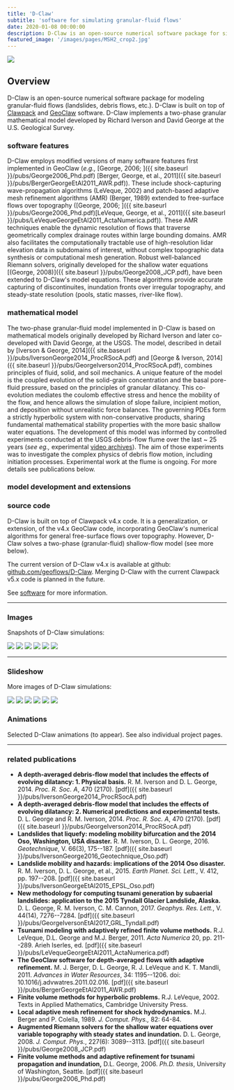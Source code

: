 ```yaml
---
title: 'D-Claw'
subtitle: 'software for simulating granular-fluid flows'
date: 2020-01-08 00:00:00
description: D-Claw is an open-source numerical software package for simulating granular-fluid flows, such as landslides, debris flows, and lahars.
featured_image: '/images/pages/MSH2_crop2.jpg'
---
```


![](/images/projects/dclaw/misc/Rainier_frame00015.png)

## Overview

D-Claw is an open-source numerical software package for modeling granular-fluid flows (landslides, debris flows, etc.). D-Claw is built on top of [Clawpack](www.clawpack.org) and [GeoClaw](www.geoclaw.org) software. D-Claw implements a two-phase granular mathematical model developed by Richard Iverson and David George at the U.S. Geological Survey. 

### software features

D-Claw employs modified versions of many software features first implemented in GeoClaw (*e.g.,* [George, 2006; ]({{ site.baseurl }}/pubs/George2006_Phd.pdf) [Berger, George, et al., 2011]({{ site.baseurl }}/pubs/BergerGeorgeEtAl2011_AWR.pdf)). These include shock-capturing wave-propagation algorithms (LeVeque, 2002) and patch-based adaptive mesh refinement algorithms (AMR) (Berger, 1989) extended to free-surface flows over topography ([George, 2006; ]({{ site.baseurl }}/pubs/George2006_Phd.pdf)[LeVeque, George, et al., 2011]({{ site.baseurl }}/pubs/LeVequeGeorgeEtAl2011_ActaNumerica.pdf)). These AMR techniques enable the dynamic resolution of flows that traverse geometrically complex drainage routes within large bounding domains. AMR also facilitates the computationally tractable use of high-resolution lidar elevation data in subdomains of interest, without complex topographic data synthesis or computational mesh generation. Robust well-balanced Riemann solvers, originally developed for the shallow water equations [(George, 2008)]({{ site.baseurl }}/pubs/George2008_JCP.pdf), have been extended to D-Claw's model equations. These algorithms provide accurate capturing of discontinuites, inundation fronts over irregular topography, and steady-state resolution (pools, static masses, river-like flow). 

### mathematical model

The two-phase granular-fluid model implemented in D-Claw is based on mathematical models originally developed by Richard Iverson and later co-developed with David George, at the USGS. The model, described in detail by [Iverson & George, 2014]({{ site.baseurl }}/pubs/IversonGeorge2014_ProcRSocA.pdf) and [George & Iverson, 2014]({{ site.baseurl }}/pubs/GeorgeIverson2014_ProcRSocA.pdf), combines principles of fluid, solid, and soil mechanics. A unique feature of the model is the coupled evolution of the solid-grain concentration and the basal pore-fluid pressure, based on the principles of granular dilatancy. This co-evolution mediates the coulomb effective stress and hence the mobility of the flow, and hence allows the simulation of slope failure, incipient motion, and deposition without unrealistic force balances. The governing PDEs form a strictly hyperbolic system with non-conservative products, sharing fundamental mathematical stability properties with the more basic shallow water equations. The development of this model was informed by controlled experiments conducted at the USGS debris-flow flume over the last ~ 25 years (*see eg.,* experimental [video archives](https://pubs.usgs.gov/of/2007/1315/)). The aim of those experiments was to investigate the complex physics of debris flow motion, including initiation processes. Experimental work at the flume is ongoing. For more details see publications below.

### model development and extensions



### source code

D-Claw is built on top of Clawpack v4.x code. It is a generalization, or extension, of the v4.x GeoClaw code, incorporating GeoClaw's numerical algorithms for general free-surface flows over topography. However, D-Claw solves a two-phase (granular-fluid) shallow-flow model (see more below).

The current version of D-Claw v4.x is available at github: [github.com/geoflows/D-Claw](https://github.com/geoflows/D-Claw). Merging D-Claw with the current Clawpack v5.x code is planned in the future. 

See [software](/software/) for more information.


---

### Images

Snapshots of D-Claw simulations:

<div class="gallery" data-columns="3">
	<img src="/images/projects/dclaw/misc/Rainier_frame00015.png">
	<img src="/images/projects/dclaw/misc/Rainierframe00080.png">
	<img src="/images/projects/dclaw/misc/Alderframe00083.png">
	<img src="/images/projects/dclaw/misc/tyndall_oblique_frame00015.png">
	<img src="/images/projects/dclaw/misc/Sisters_frame00035.png">
	<img src="/images/projects/dclaw/misc/dclaw_oso.jpg">
</div>


---

### Slideshow

More images of D-Claw simulations:

<div class="gallery" data-columns="1">
	<img src="/images/projects/dclaw/misc/Rainier_frame00015.png">
	<img src="/images/projects/dclaw/misc/Rainierframe00080.png">
	<img src="/images/projects/dclaw/misc/tyndall_oblique_frame00015.png">
	<img src="/images/projects/dclaw/misc/Sisters_frame00035.png">
	<img src="/images/projects/dclaw/misc/Alderframe00083.png">
	<img src="/images/projects/dclaw/misc/dclaw_oso.jpg">
</div>

### Animations

Selected D-Claw animations (to appear). See also individual project pages.

---

### related publications

*  **A depth-averaged debris-flow model that includes the effects of evolving dilatancy: 1. Physical basis.** R. M. Iverson and D. L. George, 2014. *Proc. R. Soc. A*, 470 (2170). [pdf]({{ site.baseurl }}/pubs/IversonGeorge2014_ProcRSocA.pdf)
* **A depth-averaged debris-flow model that includes the effects of evolving dilatancy: 2. Numerical predictions and experimental tests.** D. L. George and R. M. Iverson, 2014. *Proc. R. Soc. A*, 470 (2170). [pdf]({{ site.baseurl }}/pubs/GeorgeIverson2014_ProcRSocA.pdf) 
* **Landslides that liquefy: modeling mobility bifurcation and the 2014 Oso, Washington, USA disaster.** R. M. Iverson, D. L. George, 2016. *Geotechnique*, V. 66(3), 175--187. [pdf]({{ site.baseurl }}/pubs/IversonGeorge2016_Geotechnique_Oso.pdf)
* **Landslide mobility and hazards: implications of the 2014 Oso disaster.** R. M. Iverson, D. L. George, et al., 2015. *Earth Planet. Sci. Lett.*, V. 412, pp. 197--208. [pdf]({{ site.baseurl }}/pubs/IversonGeorgeEtAl2015_EPSL_Oso.pdf)
*  **New methodology for computing tsunami generation by subaerial landslides: application to the 2015 Tyndall Glacier Landslide, Alaska.** D. L. George, R. M. Iverson, C. M. Cannon, 2017. *Geophys. Res. Lett.*, V. 44(14), 7276--7284.  [pdf]({{ site.baseurl }}/pubs/GeorgeIversonEtAl2017_GRL_Tyndall.pdf)
* **Tsunami modeling with adaptively refined finite volume methods.** R.J. LeVeque, D.L. George and M.J. Berger, 2011. *Acta Numerica* 20, pp. 211--289. Arieh Iserles, ed. [pdf]({{ site.baseurl }}/pubs/LeVequeGeorgeEtAl2011_ActaNumerica.pdf)
* **The GeoClaw software for depth-averaged flows with adaptive refinement.**  M. J. Berger, D. L. George, R. J. LeVeque and K. T. Mandli, 2011. *Advances in Water Resources*, 34: 1195--1206. doi: 10.1016/j.advwatres.2011.02.016. [pdf]({{ site.baseurl }}/pubs/BergerGeorgeEtAl2011_AWR.pdf)
* **Finite volume methods for hyperbolic problems.** R.J. LeVeque, 2002. Texts in Applied Mathematics, Cambridge University Press.
* **Local adaptive mesh refinement for shock hydrodynamics.** M.J. Berger and P. Colella, 1989. *J. Comput. Phys.,* 82: 64-84. 
* **Augmented Riemann solvers for the shallow water equations over variable topography with steady states and inundation.** D. L. George, 2008. *J. Comput. Phys.*, 227(6): 3089--3113. [pdf]({{ site.baseurl }}/pubs/George2008_JCP.pdf)
* **Finite volume methods and adaptive refinement for tsunami propagation and inundation,** D.L. George, 2006. *Ph.D. thesis*, University of Washington, Seattle. [pdf]({{ site.baseurl }}/pubs/George2006_Phd.pdf)